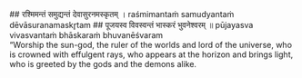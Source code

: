 <section>
<section data-markdown>
## रश्मिमन्तं समुद्यन्तं देवासुरनमस्कृतम् ।
raśmimantaṁ samudyantaṁ dēvāsuranamaskr̥tam
## पूजयस्व विवस्वन्तं भास्करं भुवनेश्वरम् ॥
pūjayasva vivasvantaṁ bhāskaraṁ bhuvanēśvaram
</section>
<section data-markdown>
“Worship the sun-god, the ruler of the worlds and lord of the universe,
who is crowned with effulgent rays, who appears at the horizon and brings light,
who is greeted by the gods and the demons alike.
</section>
</section>
